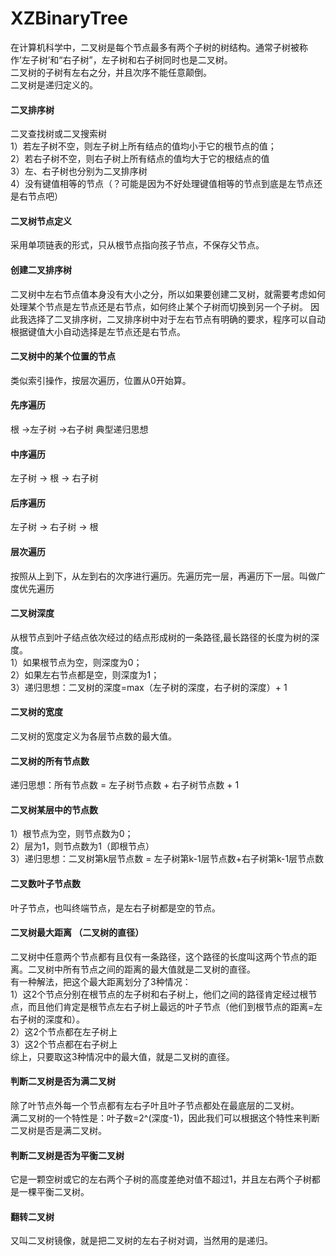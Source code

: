 # XZBinaryTree
在计算机科学中，二叉树是每个节点最多有两个子树的树结构。通常子树被称作’左子树’和“右子树”，左子树和右子树同时也是二叉树。  
二叉树的子树有左右之分，并且次序不能任意颠倒。  
二叉树是递归定义的。  

#### 二叉排序树  
二叉查找树或二叉搜索树  
1）若左子树不空，则左子树上所有结点的值均小于它的根节点的值；  
2）若右子树不空，则右子树上所有结点的值均大于它的根结点的值  
3）左、右子树也分别为二叉排序树  
4）没有键值相等的节点（？可能是因为不好处理键值相等的节点到底是左节点还是右节点吧）  

#### 二叉树节点定义  
采用单项链表的形式，只从根节点指向孩子节点，不保存父节点。  

#### 创建二叉排序树  
二叉树中左右节点值本身没有大小之分，所以如果要创建二叉树，就需要考虑如何处理某个节点是左节点还是右节点，如何终止某个子树而切换到另一个子树。 
因此我选择了二叉排序树，二叉排序树中对于左右节点有明确的要求，程序可以自动根据键值大小自动选择是左节点还是右节点。  

#### 二叉树中的某个位置的节点  
类似索引操作，按层次遍历，位置从0开始算。  

#### 先序遍历  
根 ->左子树 ->右子树  典型递归思想  

#### 中序遍历  
左子树 -> 根 -> 右子树  

#### 后序遍历  
左子树 -> 右子树 -> 根  

#### 层次遍历  
按照从上到下，从左到右的次序进行遍历。先遍历完一层，再遍历下一层。叫做广度优先遍历  

#### 二叉树深度  
从根节点到叶子结点依次经过的结点形成树的一条路径,最长路径的长度为树的深度。  
1）如果根节点为空，则深度为0；  
2）如果左右节点都是空，则深度为1；  
3）递归思想：二叉树的深度=max（左子树的深度，右子树的深度）+ 1  

#### 二叉树的宽度  
二叉树的宽度定义为各层节点数的最大值。  

#### 二叉树的所有节点数  
递归思想：所有节点数 = 左子树节点数 + 右子树节点数 + 1  

#### 二叉树某层中的节点数  
1）根节点为空，则节点数为0；  
2）层为1，则节点数为1（即根节点）  
3）递归思想：二叉树第k层节点数 = 左子树第k-1层节点数+右子树第k-1层节点数  

#### 二叉数叶子节点数  
叶子节点，也叫终端节点，是左右子树都是空的节点。  

#### 二叉树最大距离 （二叉树的直径）  
二叉树中任意两个节点都有且仅有一条路径，这个路径的长度叫这两个节点的距离。二叉树中所有节点之间的距离的最大值就是二叉树的直径。  
有一种解法，把这个最大距离划分了3种情况：  
1）这2个节点分别在根节点的左子树和右子树上，他们之间的路径肯定经过根节点，而且他们肯定是根节点左右子树上最远的叶子节点（他们到根节点的距离=左右子树的深度和）。  
2）这2个节点都在左子树上  
3）这2个节点都在右子树上  
综上，只要取这3种情况中的最大值，就是二叉树的直径。  

#### 判断二叉树是否为满二叉树  
除了叶节点外每一个节点都有左右子叶且叶子节点都处在最底层的二叉树。  
满二叉树的一个特性是：叶子数=2^(深度-1)，因此我们可以根据这个特性来判断二叉树是否是满二叉树。  

#### 判断二叉树是否为平衡二叉树  
它是一颗空树或它的左右两个子树的高度差绝对值不超过1，并且左右两个子树都是一棵平衡二叉树。  

#### 翻转二叉树  
又叫二叉树镜像，就是把二叉树的左右子树对调，当然用的是递归。  
